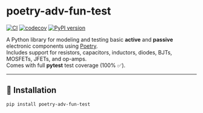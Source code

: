 # poetry-adv-fun-test

[![CI](https://github.com/saileshmishraindia/poetry-device-lib-testing/actions/workflows/tests.yml/badge.svg)](https://github.com/saileshmishraindia/poetry-device-lib-testing/actions/workflows/tests.yml)
[![codecov](https://codecov.io/gh/saileshmishraindia/poetry-device-lib-testing/branch/main/graph/badge.svg)](https://codecov.io/gh/saileshmishraindia/poetry-device-lib-testing)
[![PyPI version](https://badge.fury.io/py/poetry-adv-fun-test.svg)](https://pypi.org/project/poetry-adv-fun-test/)

A Python library for modeling and testing basic **active** and **passive** electronic components using [Poetry](https://python-poetry.org/).  
Includes support for resistors, capacitors, inductors, diodes, BJTs, MOSFETs, JFETs, and op-amps.  
Comes with full **pytest** test coverage (100% ✅).

---

## 🚀 Installation

```bash
pip install poetry-adv-fun-test

